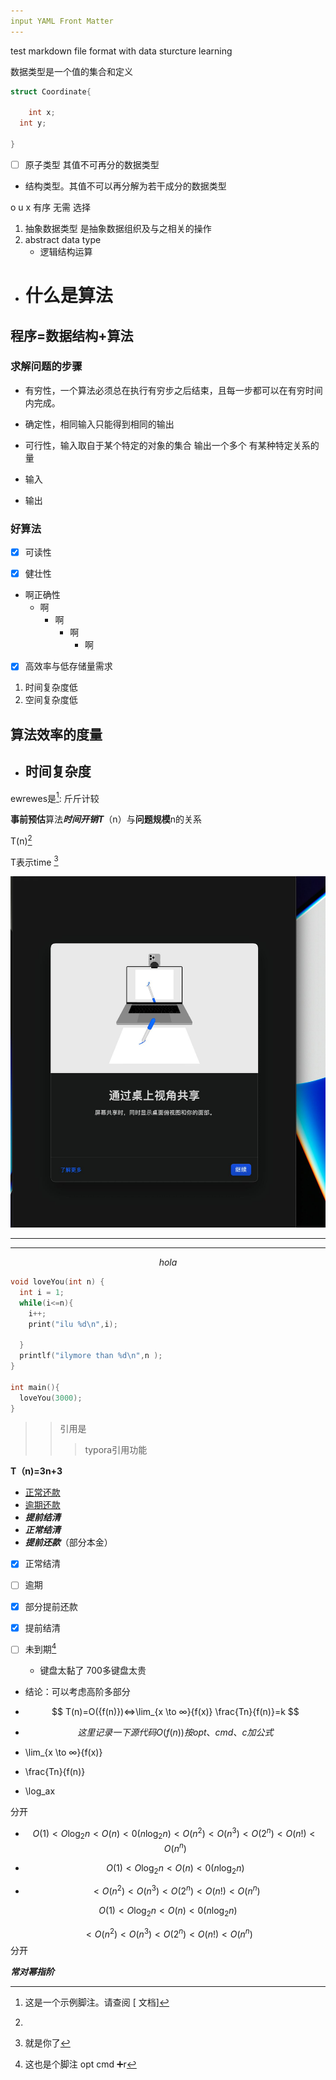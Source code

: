 ```yaml
---
input YAML Front Matter
---
```


test markdown file format with data sturcture learning 



数据类型是一个值的集合和定义

```c
struct Coordinate{

	int x;
  int y;

}
```

- [ ] 原子类型 其值不可再分的数据类型

- 结构类型。其值不可以再分解为若干成分的数据类型

o u x 有序 无需 选择

1. 抽象数据类型 是抽象数据组织及与之相关的操作
2. abstract data type 
   - 逻辑结构运算



- # 什么是算法

## 程序=数据结构+算法

### 求解问题的步骤

- 有穷性，一个算法必须总在执行有穷步之后结束，且每一步都可以在有穷时间内完成。
- 确定性，相同输入只能得到相同的输出

- 可行性，输入取自于某个特定的对象的集合 输出一个多个 有某种特定关系的量
- 输入
- 输出

### 好算法

- [x] 可读性

- [x] 健壮性

- 啊正确性
  - 啊
    - 啊
       - 啊
           - 啊  

- [x] 高效率与低存储量需求

1. 时间复杂度低   
2. 空间复杂度低



## 算法效率的度量

- ## 时间复杂度

ewrewes是[^demo]: 斤斤计较
[^demo]: 这是一个示例脚注。请查阅 [ 文档]

[链接引用L]: www.baidu.com	" 标题"

[链接]: https://www.baidu.com	"可选的"

[^这还是]: 
[^Zzhe]: 脚注

**事前预估**算法***时间开销T***（n）与**问题规模**n的关系

T(n)[^这还是]

[^这还是]: 链接引用不太好使

T表示time [^zzhr]

[^zzhr]: 就是你了

<img src="./img/lal.jpg" alt="替代文字" style="zoom:75%;" />

------

------

$$
hola
$$

```c
void loveYou(int n)	{
  int i = 1;
  while(i<=n){
    i++;
    print("ilu %d\n",i);
    
  }
  printlf("ilymore than %d\n",n );
}

int main(){
  loveYou(3000);
}
```

> > 引用是
> >
> > > typora引用功能
>
> 

**T（n)=3n+3**



  

- <u>正常还款</u>
- <u>逾期还款</u>
- ***提前结清***
- ***正常结清***
- ***提前还款***（部分本金）

- [x] 正常结清

- [ ] 逾期

- [x] 部分提前还款

- [x] 提前结清

- [ ] 未到期[^qvcd]

  [^qvcd]: 这也是个脚注 opt cmd ➕r

  

  - 键盘太黏了 700多键盘太贵

  

- 结论：可以考虑高阶多部分

- $$
  T(n)=O({f(n)})<=>\lim_{x \to ∞}{f(x)} \frac{Tn}{f(n)}=k
  $$

- $$
  这里记录一下源代码O(f(n))  按opt 、cmd、 c 加公式
  $$

  

- \lim_{x \to ∞}{f(x)}

- \frac{Tn}{f(n)}

- \log_ax

分开



- $$
  O(1)<O\log_2n<O(n)<0(n\log_2n)<O(n^2)<O(n^3)<O(2^n)<O(n!)<O(n^n)
  $$
  


- $$
  O(1)<O\log_2n<O(n)<0(n\log_2n)
  $$
  
  
  
- $$
  <O(n^2)<O(n^3)<O(2^n)<O(n!)<O(n^n)
  $$

  




$$
O(1)<O\log_2n<O(n)<0(n\log_2n)
$$



$$
<O(n^2)<O(n^3)<O(2^n)<O(n!)<O(n^n)
$$
分开

***常对幂指阶***











